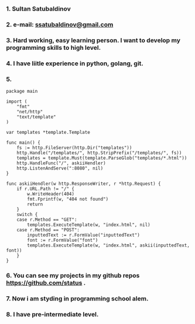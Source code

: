 ### 1. Sultan Satubaldinov
### 2. e-mail: ssatubaldinov@gmail.com
### 3. Hard working, easy learning person. I want to develop my programming skills to high level.
### 4. I have liitle experience in python, golang, git.
### 5. 
```
package main

import (
	"fmt"
	"net/http"
	"text/template"
)

var templates *template.Template

func main() {
	fs := http.FileServer(http.Dir("templates"))
	http.Handle("/templates/", http.StripPrefix("/templates/", fs))
	templates = template.Must(template.ParseGlob("templates/*.html"))
	http.HandleFunc("/", askiiHendler)
	http.ListenAndServe(":8080", nil)
}

func askiiHendler(w http.ResponseWriter, r *http.Request) {
	if r.URL.Path != "/" {
		w.WriteHeader(404)
		fmt.Fprintf(w, "404 not found")
		return
	}
	switch {
	case r.Method == "GET":
		templates.ExecuteTemplate(w, "index.html", nil)
	case r.Method == "POST":
		inputtedText := r.FormValue("inputtedText")
		font := r.FormValue("font")
		templates.ExecuteTemplate(w, "index.html", askii(inputtedText, font))
	}
}
``` 
### 6. You can see my projects in my github repos https://github.com/status .
### 7. Now i am styding in programming school alem. 
### 8. I have pre-intermediate level. 